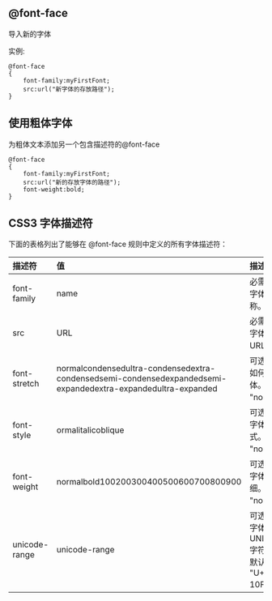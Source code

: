 ## @font-face

导入新的字体

实例:

```
@font-face
{
    font-family:myFirstFont;
    src:url("新字体的存放路径");
}
```

## 使用粗体字体

为粗体文本添加另一个包含描述符的@font-face

```
@font-face
{
    font-family:myFirstFont;
    src:url("新的存放字体的路径");
    font-weight:bold;
}
```

## CSS3 字体描述符

下面的表格列出了能够在 @font-face 规则中定义的所有字体描述符：

| 描述符 | 值 | 描述 |
| :--- | :--- | :--- |
| font-family | name | 必需。规定字体的名称。 |
| src | URL | 必需。定义字体文件的 URL。 |
| font-stretch | normalcondensedultra-condensedextra-condensedsemi-condensedexpandedsemi-expandedextra-expandedultra-expanded | 可选。定义如何拉伸字体。默认是 "normal"。 |
| font-style | ormalitalicoblique | 可选。定义字体的样式。默认是 "normal"。 |
| font-weight | normalbold100200300400500600700800900 | 可选。定义字体的粗细。默认是 "normal"。 |
| unicode-range | unicode-range | 可选。定义字体支持的 UNICODE 字符范围。默认是 "U+0-10FFFF"。 |



